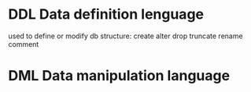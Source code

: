 # DDL Data definition lenguage

used to define or modify db structure:
create
alter
drop
truncate
rename
comment

# DML Data manipulation language


